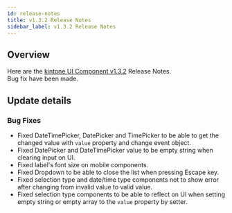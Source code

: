 ```yaml
---
id: release-notes
title: v1.3.2 Release Notes
sidebar_label: v1.3.2 Release Notes
---
```


## Overview

Here are the [kintone UI Component v1.3.2](https://github.com/kintone-labs/kintone-ui-component/releases/tag/v1.3.2) Release Notes.<br>
Bug fix have been made.

## Update details
### Bug Fixes
- Fixed DateTimePicker, DatePicker and TimePicker to be able to get the changed value with `value` property and change event object.
- Fixed DatePicker and DateTimePicker value to be empty string when clearing input on UI.
- Fixed label's font size on mobile components.
- Fixed Dropdown to be able to close the list when pressing Escape key.
- Fixed selection type and date/time type components not to show error after changing from invalid value to valid value.
- Fixed selection type components to be able to reflect on UI when setting empty string or empty array to the `value` property by setter.
